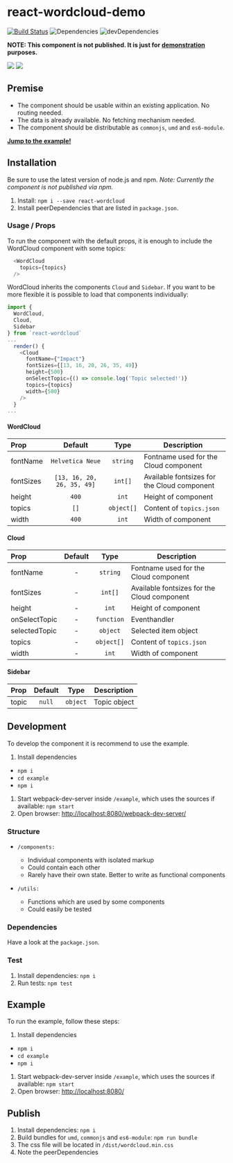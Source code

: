 # react-wordcloud-demo

[![Build Status](https://travis-ci.com/Purii/react-wordcloud-demo.svg?token=qdXLSA5Q7qrhqsnmh1sw&branch=master)](https://travis-ci.com/Purii/react-wordcloud-demo)
![Dependencies](https://img.shields.io/david/purii/react-wordcloud-demo.svg?style=flat)
![devDependencies](https://img.shields.io/david/dev/purii/react-wordcloud-demo.svg?style=flat)

**NOTE: This component is not published. It is just for [demonstration](http://purii.github.io/react-wordcloud-demo/) purposes.**

![](https://raw.github.com/Purii/react-wordcloud-demo/master/assets/initialState.png)
![](https://raw.github.com/Purii/react-wordcloud-demo/master/assets/selectedState.png)

## Premise
* The component should be usable within an existing application. No routing needed.
* The data is already available. No fetching mechanism needed.
* The component should be distributable as `commonjs`, `umd` and `es6-module`.

[**Jump to the example!**](http://github.com/Purii/react-wordcloud-demo/master#example)

## Installation
Be sure to use the latest version of node.js and npm.
*Note: Currently the component is not published via npm.*

1. Install: `npm i --save react-wordcloud`
1. Install peerDependencies that are listed in `package.json`.

### Usage / Props
To run the component with the default props, it is enough to include the WordCloud component with some topics:

```javascript
  <WordCloud
    topics={topics}
  />
```

WordCloud inherits the components `Cloud` and `Sidebar`. If you want to be more flexible it is possible to load that components individually:

```javascript
import {
  WordCloud,
  Cloud,
  Sidebar
} from `react-wordcloud`
...
  render() {
    <Cloud
      fontName={"Impact"}
      fontSizes={[13, 16, 20, 26, 35, 49]}
      height={500}
      onSelectTopic={() => console.log('Topic selected!')}
      topics={topics}
      width={500}
    />
  }
...  
```

#### WordCloud
| Prop  | Default | Type | Description |
| :------------ | :---------------:| :---------------:| ---------------|
| fontName | `Helvetica Neue` | `string` | Fontname used for the Cloud component |
| fontSizes | `[13, 16, 20, 26, 35, 49]` | `int[]` | Available fontsizes for the Cloud component |
| height | `400` | `int` | Height of component |
| topics | `[]` | `object[]` | Content of `topics.json` |
| width | `400` | `int` | Width of component |


#### Cloud
| Prop  | Default | Type | Description |
| :------------ | :---------------:| :---------------:| ---------------|
| fontName | - | `string` | Fontname used for the Cloud component |
| fontSizes | - | `int[]` | Available fontsizes for the Cloud component |
| height | - | `int` | Height of component |
| onSelectTopic | - | `function` | Eventhandler |
| selectedTopic | - | `object` | Selected item object |
| topics | - | `object[]` | Content of `topics.json` |
| width | - | `int` | Width of component |


#### Sidebar
| Prop  | Default | Type | Description |
| :------------ | :---------------:| :---------------:| ---------------|
| topic | `null` | `object` | Topic object |

## Development
To develop the component it is recommend to use the example.

1. Install dependencies
  * `npm i`
  * `cd example`
  * `npm i`
1. Start webpack-dev-server inside `/example`, which uses the sources if available: `npm start`
1. Open browser: [http://localhost:8080/webpack-dev-server/](http://localhost:8080/webpack-dev-server/)

### Structure
* `/components:`
  * Individual components with isolated markup
  * Could contain each other
  * Rarely have their own state. Better to write as functional components

* `/utils:`
  * Functions which are used by some components
  * Could easily be tested

### Dependencies
Have a look at the `package.json`.

### Test
1. Install dependencies: `npm i`
1. Run tests: `npm test`

## Example
To run the example, follow these steps:

1. Install dependencies
  * `npm i`
  * `cd example`
  * `npm i`
1. Start webpack-dev-server inside `/example`, which uses the sources if available: `npm start`
1. Open browser: [http://localhost:8080/](http://localhost:8080/)

## Publish
1. Install dependencies: `npm i`
1. Build bundles for `umd`, `commonjs` and `es6-module`: `npm run bundle`
1. The css file will be located in `/dist/wordcloud.min.css`
1. Note the peerDependencies
